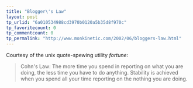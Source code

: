 ```yaml
---
title: "Blogger\'s Law"
layout: post
tp_urlid: "6a010534988cd3970b0120a5b35d8f970c"
tp_favoritecount: 0
tp_commentcount: 0
tp_permalink: "http://www.monkinetic.com/2002/06/bloggers-law.html"
---
```

Courtesy of the unix quote-spewing utility <i>fortune</i>:
<blockquote>Cohn&#39;s Law:
        The more time you spend in reporting on what you are doing, the less time you have to do anything.  Stability is achieved when you spend all your time reporting on the nothing you are doing.
</blockquote>

